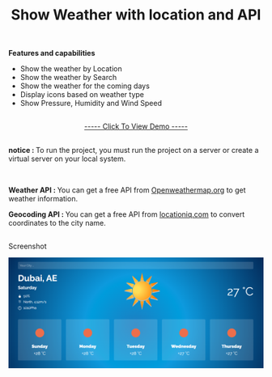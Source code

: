 <h1 align="center">Show Weather with location and API</h1>

</br>

<strong>Features and capabilities</strong>

<div>
    <ul>
        <li>Show the weather by Location</li>
        <li>Show the weather by Search</li>
        <li>Show the weather for the coming days</li>
        <li>Display icons based on weather type</li>
        <li>Show Pressure, Humidity and Wind Speed</li>
    </ul>
</div>

<h2></h2>

<p align="center"><a href="https://mre-dev.github.io/weather/">----- Click To View Demo -----</a></p>

<h2></h2>

<p>
<strong>notice : </strong>
To run the project, you must run the project on a server or create a virtual server on your local system.
</p>

</br>

<p>
<strong>Weather API : </strong>
You can get a free API from 
<a href="https://openweathermap.org/">Openweathermap.org</a> 
to get weather information.
</p>

<p>
<strong>Geocoding API : </strong>
You can get a free API from 
<a href="https://locationiq.com/">locationiq.com</a> 
to convert coordinates to the city name.
</p>

<h2></h2>

<p>Screenshot</p>
<img src="assets/image/weather-screenshot.png" alt="Weather Screenshot">
